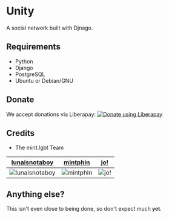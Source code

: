 # Unity
A social network built with Djnago.

## Requirements
- Python
- Django
- PostgreSQL
- Ubuntu or Debian/GNU

## Donate
We accept donations via Liberapay:
[![Donate using Liberapay](https://liberapay.com/assets/widgets/donate.svg)](https://liberapay.com/mint.lgbt/donate)

## Credits
- The mint.lgbt Team
<!--- god, this table was so frustrating --->
[**lunaisnotaboy**](https://her.mint.lgbt)|[**mintphin**](https://him.mint.lgbt)|[**jo!**](https://catgirl.party)
:-----:|:-----:|:-----:
![lunaisnotaboy](https://avatars0.githubusercontent.com/u/63075513?s=128&u=d45a94e32d1704765cadae5ee5afdbd8ffe95a04&v=4)|![mintphin](https://avatars2.githubusercontent.com/u/26839383?s=128&u=1981d8c578c1bc588d928b953a844f9f11ea729f&v=4)|![jo!](https://avatars2.githubusercontent.com/u/24716467?s=128&u=65268f9e7b0eb92c707b3f529af159af87464e6d&v=4)

## Anything else?
This isn't even close to being done, so don't expect much ~~yet~~.
